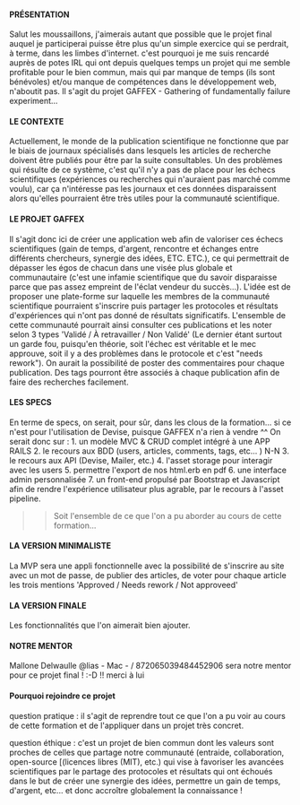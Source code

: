 #### PRÉSENTATION

Salut les moussaillons, j'aimerais autant que possible que le projet final auquel je participerai puisse être plus qu'un simple exercice qui se perdrait, à terme, dans les limbes d'internet. c'est pourquoi je me suis rencardé auprès de potes IRL qui ont depuis quelques temps un projet qui me semble profitable pour le bien commun, mais qui par manque de temps (ils sont bénévoles) et/ou manque de compétences dans le développement web, n'aboutit pas. Il s'agit du projet GAFFEX - Gathering of fundamentally failure experiment...

#### LE CONTEXTE

Actuellement, le monde de la publication scientifique ne fonctionne que par le biais de journaux spécialisés dans lesquels les articles de recherche doivent être publiés pour être par la suite consultables. Un des problèmes qui résulte de ce système, c'est qu'il n'y a pas de place pour les échecs scientifiques (expériences ou recherches qui n'auraient pas marché comme voulu), car ça n'intéresse pas les journaux et ces données disparaissent alors qu'elles pourraient être très utiles pour la communauté scientifique.

#### LE PROJET GAFFEX

Il s'agit donc ici de créer une application web afin de valoriser ces échecs scientifiques (gain de temps, d'argent, rencontre et échanges entre différents chercheurs, synergie des idées, ETC. ETC.), ce qui permettrait de dépasser les égos de chacun dans une visée plus globale et communautaire (c'est une infamie scientifique que du savoir disparaisse parce que pas assez empreint de l'éclat vendeur du succès...). L'idée est de proposer une plate-forme sur laquelle les membres de la communauté scientifique pourraient s'inscrire puis partager les protocoles et résultats d'expériences qui n'ont pas donné de résultats significatifs. L'ensemble de cette communauté pourrait ainsi consulter ces publications et les noter selon 3 types 'Validé / À retravailler / Non Validé' (Le dernier étant surtout un garde fou, puisqu'en théorie, soit l'échec est véritable et le mec approuve, soit il y a des problèmes dans le protocole et c'est "needs rework"). On aurait la possibilité de poster des commentaires pour chaque publication. Des tags pourront être associés à chaque publication afin de faire des recherches facilement.

#### LES SPECS

En terme de specs, on serait, pour sûr, dans les clous de la formation... si ce n'est pour l'utilisation de Devise, puisque GAFFEX n'a rien à vendre ^^ On serait donc sur : 1. un modèle MVC & CRUD complet intégré à une APP RAILS 2. le recours aux BDD (users, articles, comments, tags, etc... ) N-N 3. le recours aux API (Devise, Mailer, etc.) 4. l'asset storage pour interagir avec les users 5. permettre l'export de nos html.erb en pdf 6. une interface admin personnalisée 7. un front-end propulsé par Bootstrap et Javascript afin de rendre l'expérience utilisateur plus agrable, par le recours à l'asset pipeline.

> > Soit l'ensemble de ce que l'on a pu aborder au cours de cette formation...

#### LA VERSION MINIMALISTE

La MVP sera une appli fonctionnelle avec la possibilité de s'inscrire au site avec un mot de passe, de publier des articles, de voter pour chaque article les trois mentions 'Approved / Needs rework / Not approveed'

#### LA VERSION FINALE

Les fonctionnalités que l'on aimerait bien ajouter.

#### NOTRE MENTOR

Mallone Delwaulle @lias - Mac - / 872065039484452906 sera notre mentor pour ce projet final ! :-D !! merci à lui

#### Pourquoi rejoindre ce projet

question pratique :
il s'agit de reprendre tout ce que l'on a pu voir au cours de cette formation et de l'appliquer dans un projet très concret.

question éthique :
c'est un projet de bien commun dont les valeurs sont proches de celles que partage notre communauté (entraide, collaboration, open-source [(licences libres (MIT), etc.) qui vise à favoriser les avancées scientifiques par le partage des protocoles et résultats qui ont échoués dans le but de créer une synergie des idées, permettre un gain de temps, d'argent, etc... et donc accroître globalement la connaissance !

